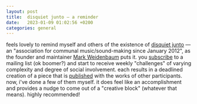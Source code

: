 ```yaml
---
layout: post
title:  disquiet junto — a reminder
date:   2023-01-09 01:02:56 +0200
categories: general
---
```

feels lovely to remind myself and others of the existence of [disquiet junto](https://disquiet.com/2012/01/27/the-disquiet-junto/) — an "association for communal music/sound-making since January 2012", as the founder and maintainer [Mark Weidenbaum](https://disquiet.com/) puts it. you [subscribe](https://tinyletter.com/disquiet-junto) to a mailing list (ok boomer?) and start to receive weekly "challenges" of varying complexity and degree of social involvement. each results in a deadlined creation of a piece that is [published](https://soundcloud.com/disquiet/sets) with the works of other participants.
now, i've done a few of them myself. it does feel like an accomplishment and provides a nudge to come out of a "creative block" (whatever that means). highly recommended!
